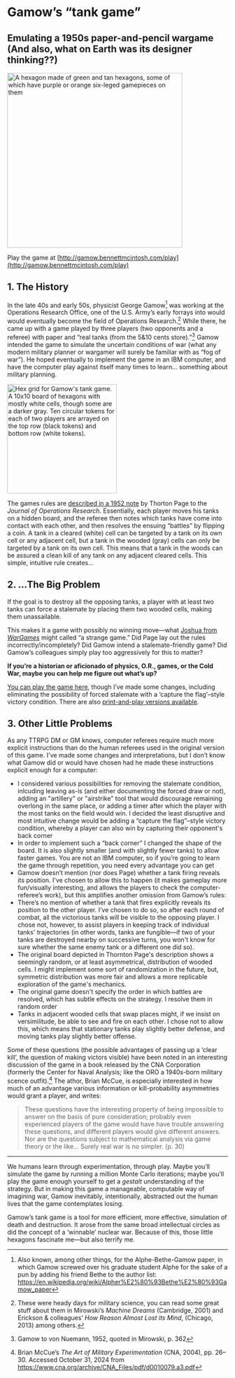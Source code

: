 # Gamow’s “tank game”
## Emulating a 1950s paper-and-pencil wargame (And also, what on Earth was its designer thinking??)

<img width="400" alt="A hexagon made of green and tan hexagons, some of which have purple or orange six-leged gamepieces on them" src="https://github.com/user-attachments/assets/117c3a28-1e52-420c-a061-622f737ef6a6">

Play the game at [http://gamow.bennettmcintosh.com/play](http://gamow.bennettmcintosh.com/play)

## 1. The History

In the late 40s and early 50s, physicist George Gamow[^1] was working at the Operations Research Office, one of the U.S. Army’s early forrays into would would eventually become the field of Operations Research.[^2] While there, he came up with a game played by three players (two opponents and a referee) with paper and “real tanks (from the 5&10 cents store).”[^3] Gamow intended the game to simulate the uncertain conditions of war (what any modern military planner or wargamer will surely be familiar with as “fog of war”). He hoped eventually to implement the game in an IBM computer, and have the computer play against itself many times to learn... something about military planning.

<img width="250" alt="Hex grid for Gamow's tank game. A 10x10 board of hexagons with mostly white cells, though some are a darker gray. Ten circular tokens for each of two players are arrayed on the top row (black tokens) and bottom row (white tokens)." src="https://github.com/user-attachments/assets/9939018e-71e0-4d44-a02b-345867e67e66">

The games rules are [described in a 1952 note](https://www.jstor.org/stable/166721) by Thorton Page to the *Journal of Operations Research*. Essentially, each player moves his tanks on a hidden board, and the referee then notes which tanks have come into contact with each other, and then resolves the ensuing “battles” by flipping a coin. A tank in a cleared (white) cell can be targeted by a tank on its own cell or any adjacent cell, but a tank in the wooded (gray) cells can only be targeted by a tank on its own cell. This means that a tank in the woods can be assured a clean kill of any tank on any adjacent cleared cells. This simple, intuitive rule creates...

## 2. ...The Big Problem

If the goal is to destroy all the opposing tanks, a player with at least two tanks can force a stalemate by placing them two wooded cells, making them unassailable. 

This makes it a game with possibly no winning move—what [Joshua from *WarGames*](https://en.wikipedia.org/wiki/WarGames#Plot) might called “a strange game.” Did Page lay out the rules incorrectly/incompletely? Did Gamow intend a stalemate-friendly game? Did Gamow’s colleagues simply play too aggressively for this to matter? 

**If you’re a historian or aficionado of physics, O.R., games, or the Cold War, maybe you can help me figure out what’s up?** 

[You can play the game here](http://gamow.bennettmcintosh.com/play), though I’ve made some changes, including eliminating the possibility of forced stalemate with a ‘capture the flag’–style victory condition. There are also [print-and-play versions available](https://grognard.com/download/games/board/tankgame.pdf).

## 3. Other Little Problems

As any TTRPG DM or GM knows, computer referees require much more explicit instructions than do the human referees used in the original version of this game. I've made some changes and interpretations, but I don’t know what Gamow did or would have chosen had he made these instructions explicit enough for a computer:
* I considered various possibilities for removing the stalemate condition, inlcuding leaving as-is (and either documenting the forced draw or not), adding an "artillery" or "airstrike" tool that would discourage remaining overlong in the same place, or adding a timer after which the player with the most tanks on the field would win. I decided the least disruptive and most intuitive change would be adding a “capture the flag”–style victory condition, whereby a player can also win by capturing their opponent's back corner
* In order to implement such a “back corner” I changed the shape of the board. It is also slightly smaller (and with slightly fewer tanks) to allow faster games. You are not an IBM computer, so if you’re going to learn the game through repetition, you need every advantage you can get
* Gamow doesn’t mention (nor does Page) whether a tank firing reveals its position. I’ve chosen to allow this to happen (it makes gameplay more fun/visually interesting, and allows the players to check the computer-referee’s work), but this amplifies another omission from Gamow’s rules:
* There’s no mention of whether a tank that fires explicitly reveals its position to the other player. I’ve chosen to do so, so after each round of combat, all the victorious tanks will be visible to the opposing player. I chose not, however, to assist players in keeping track of individual tanks' trajectories (in other words, tanks are fungible—if two of your tanks are destroyed nearby on successive turns, you won't know for sure whether the same enemy tank or a different one did so). 
* The original board depicted in Thornton Page's description shows a seemingly random, or at least asymmetrical, distribution of wooded cells. I might implement some sort of randomization in the future, but, symmetric distribution was more fair and allows a more replicable exploration of the game's mechanics.
* The original game doesn't specify the order in which battles are resolved, which has subtle effects on the strategy. I resolve them in random order
* Tanks in adjacent wooded cells that swap places might, if we insist on versimilitude, be able to see and fire on each other. I chose not to allow this, which means that stationary tanks play slightly better defense, and moving tanks play slightly better offense. 

Some of these questions (the possible advantages of passing up a ‘clear kill’, the question of making victors visible) have been noted in an interesting discussion of the game in a book released by the CNA Corporation (formerly the Center for Naval Analysis; like the ORO a 1940s-born military scence outfit).[^4] The athor, Brian McCue, is especially interested in how much of an advantage various information or kill-probability asymmetries would grant a player, and writes:

> These questions have the interesting property of being impossible to answer on the basis of pure consideration; probably even experienced players of the game would have have trouble answering these questions, and different players would give different answers. Nor are the questions subject to mathematical analysis via game theory or the like... Surely real war is no simpler. (p. 30)

---

We humans learn through experimentation, through play. Maybe you’ll simulate the game by running a million Monte Carlo iterations; maybe you’ll play the game enough yourself to get a *gestalt* understanding of the strategy. But in making this game a manageable, computable way of imagining war, Gamow inevitably, intentionally, abstracted out the human lives that the game contemplates losing.  

Gamow’s tank game is a tool for more efficient, more effective, simulation of death and destruction. It arose from the same broad intellectual circles as did the concept of a ‘winnable’ nuclear war. Because of this, those little hexagons fascinate me—but also terrify me.

[^1]: Also known, among other things, for the Alphe-Bethe-Gamow paper, in which Gamow screwed over his graduate student Alphe for the sake of a pun by adding his friend Bethe to the author list: https://en.wikipedia.org/wiki/Alpher%E2%80%93Bethe%E2%80%93Gamow_paper
[^2]: These were heady days for military science, you can read some great stuff about them in Mirowski’s *Machine Dreams* (Cambridge, 2001) and Erickson & colleagues’ *How Reason Almost Lost its Mind*, (Chicago, 2013) among others. 
[^3]: Gamow to von Nuemann, 1952, quoted in Mirowski, p. 362
[^4]: Brian McCue’s *The Art of Military Experimentation* (CNA, 2004), pp. 26–30. Accessed October 31, 2024 from https://www.cna.org/archive/CNA_Files/pdf/d0010079.a3.pdf 
